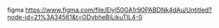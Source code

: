 figma https://www.figma.com/file/Elyl50GA1r90PABDNk4dAu/Untitled?node-id=21%3A34561&t=ODvbheBjLikuTIL4-0